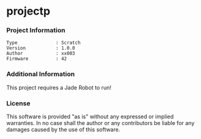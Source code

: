 projectp
================



### Project Information
```
Type              : Scratch
Version           : 1.0.0
Author            : xx003
Firmware          : 42
```

### Additional Information
This project requires a Jade Robot to run!

### License
This software is provided "as is" without any expressed or implied warranties.  In no case shall the author or any contributors be liable for any damages caused by the use of this software.

